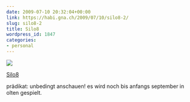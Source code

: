 ```yaml
---
date: 2009-07-10 20:32:04+00:00
link: https://habi.gna.ch/2009/07/10/silo8-2/
slug: silo8-2
title: Silo8
wordpress_id: 1847
categories:
- personal
---
```


[![](https://static.flickr.com/2644/3708212088_0ef74918cb_m.jpg)](https://www.flickr.com/photos/habi/3708212088/)

[Silo8](https://www.flickr.com/photos/habi/3708212088/)


prädikat: unbedingt anschauen! es wird noch bis anfangs september in olten gespielt.

